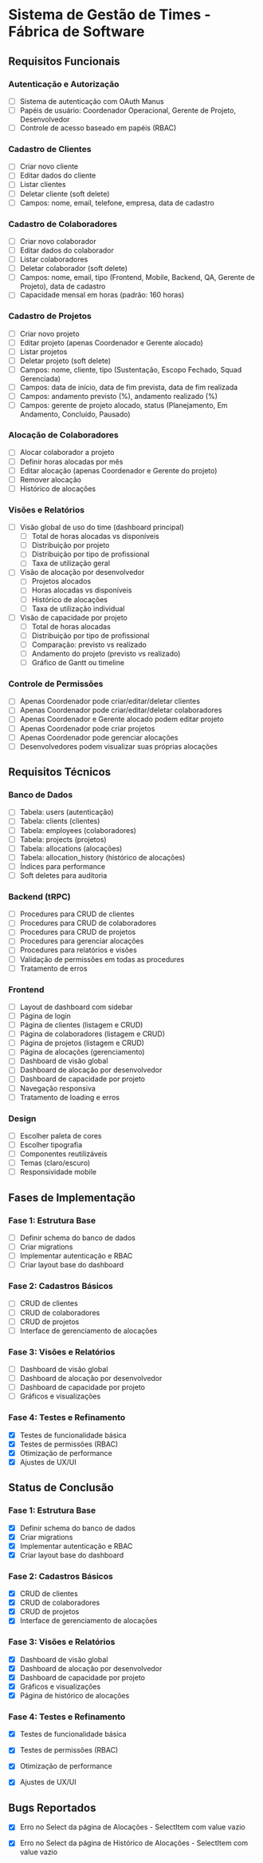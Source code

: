 # Sistema de Gestão de Times - Fábrica de Software

## Requisitos Funcionais

### Autenticação e Autorização
- [ ] Sistema de autenticação com OAuth Manus
- [ ] Papéis de usuário: Coordenador Operacional, Gerente de Projeto, Desenvolvedor
- [ ] Controle de acesso baseado em papéis (RBAC)

### Cadastro de Clientes
- [ ] Criar novo cliente
- [ ] Editar dados do cliente
- [ ] Listar clientes
- [ ] Deletar cliente (soft delete)
- [ ] Campos: nome, email, telefone, empresa, data de cadastro

### Cadastro de Colaboradores
- [ ] Criar novo colaborador
- [ ] Editar dados do colaborador
- [ ] Listar colaboradores
- [ ] Deletar colaborador (soft delete)
- [ ] Campos: nome, email, tipo (Frontend, Mobile, Backend, QA, Gerente de Projeto), data de cadastro
- [ ] Capacidade mensal em horas (padrão: 160 horas)

### Cadastro de Projetos
- [ ] Criar novo projeto
- [ ] Editar projeto (apenas Coordenador e Gerente alocado)
- [ ] Listar projetos
- [ ] Deletar projeto (soft delete)
- [ ] Campos: nome, cliente, tipo (Sustentação, Escopo Fechado, Squad Gerenciada)
- [ ] Campos: data de início, data de fim prevista, data de fim realizada
- [ ] Campos: andamento previsto (%), andamento realizado (%)
- [ ] Campos: gerente de projeto alocado, status (Planejamento, Em Andamento, Concluído, Pausado)

### Alocação de Colaboradores
- [ ] Alocar colaborador a projeto
- [ ] Definir horas alocadas por mês
- [ ] Editar alocação (apenas Coordenador e Gerente do projeto)
- [ ] Remover alocação
- [ ] Histórico de alocações

### Visões e Relatórios
- [ ] Visão global de uso do time (dashboard principal)
  - [ ] Total de horas alocadas vs disponíveis
  - [ ] Distribuição por projeto
  - [ ] Distribuição por tipo de profissional
  - [ ] Taxa de utilização geral
- [ ] Visão de alocação por desenvolvedor
  - [ ] Projetos alocados
  - [ ] Horas alocadas vs disponíveis
  - [ ] Histórico de alocações
  - [ ] Taxa de utilização individual
- [ ] Visão de capacidade por projeto
  - [ ] Total de horas alocadas
  - [ ] Distribuição por tipo de profissional
  - [ ] Comparação: previsto vs realizado
  - [ ] Andamento do projeto (previsto vs realizado)
  - [ ] Gráfico de Gantt ou timeline

### Controle de Permissões
- [ ] Apenas Coordenador pode criar/editar/deletar clientes
- [ ] Apenas Coordenador pode criar/editar/deletar colaboradores
- [ ] Apenas Coordenador e Gerente alocado podem editar projeto
- [ ] Apenas Coordenador pode criar projetos
- [ ] Apenas Coordenador pode gerenciar alocações
- [ ] Desenvolvedores podem visualizar suas próprias alocações

## Requisitos Técnicos

### Banco de Dados
- [ ] Tabela: users (autenticação)
- [ ] Tabela: clients (clientes)
- [ ] Tabela: employees (colaboradores)
- [ ] Tabela: projects (projetos)
- [ ] Tabela: allocations (alocações)
- [ ] Tabela: allocation_history (histórico de alocações)
- [ ] Índices para performance
- [ ] Soft deletes para auditoria

### Backend (tRPC)
- [ ] Procedures para CRUD de clientes
- [ ] Procedures para CRUD de colaboradores
- [ ] Procedures para CRUD de projetos
- [ ] Procedures para gerenciar alocações
- [ ] Procedures para relatórios e visões
- [ ] Validação de permissões em todas as procedures
- [ ] Tratamento de erros

### Frontend
- [ ] Layout de dashboard com sidebar
- [ ] Página de login
- [ ] Página de clientes (listagem e CRUD)
- [ ] Página de colaboradores (listagem e CRUD)
- [ ] Página de projetos (listagem e CRUD)
- [ ] Página de alocações (gerenciamento)
- [ ] Dashboard de visão global
- [ ] Dashboard de alocação por desenvolvedor
- [ ] Dashboard de capacidade por projeto
- [ ] Navegação responsiva
- [ ] Tratamento de loading e erros

### Design
- [ ] Escolher paleta de cores
- [ ] Escolher tipografia
- [ ] Componentes reutilizáveis
- [ ] Temas (claro/escuro)
- [ ] Responsividade mobile

## Fases de Implementação

### Fase 1: Estrutura Base
- [ ] Definir schema do banco de dados
- [ ] Criar migrations
- [ ] Implementar autenticação e RBAC
- [ ] Criar layout base do dashboard

### Fase 2: Cadastros Básicos
- [ ] CRUD de clientes
- [ ] CRUD de colaboradores
- [ ] CRUD de projetos
- [ ] Interface de gerenciamento de alocações

### Fase 3: Visões e Relatórios
- [ ] Dashboard de visão global
- [ ] Dashboard de alocação por desenvolvedor
- [ ] Dashboard de capacidade por projeto
- [ ] Gráficos e visualizações

### Fase 4: Testes e Refinamento
- [x] Testes de funcionalidade básica
- [x] Testes de permissões (RBAC)
- [x] Otimização de performance
- [x] Ajustes de UX/UI

## Status de Conclusão

### Fase 1: Estrutura Base
- [x] Definir schema do banco de dados
- [x] Criar migrations
- [x] Implementar autenticação e RBAC
- [x] Criar layout base do dashboard

### Fase 2: Cadastros Básicos
- [x] CRUD de clientes
- [x] CRUD de colaboradores
- [x] CRUD de projetos
- [x] Interface de gerenciamento de alocações

### Fase 3: Visões e Relatórios
- [x] Dashboard de visão global
- [x] Dashboard de alocação por desenvolvedor
- [x] Dashboard de capacidade por projeto
- [x] Gráficos e visualizações
- [x] Página de histórico de alocações

### Fase 4: Testes e Refinamento
- [x] Testes de funcionalidade básica
- [x] Testes de permissões (RBAC)
- [x] Otimização de performance
- [x] Ajustes de UX/UI




## Bugs Reportados

- [x] Erro no Select da página de Alocações - SelectItem com value vazio


- [x] Erro no Select da página de Histórico de Alocações - SelectItem com value vazio


